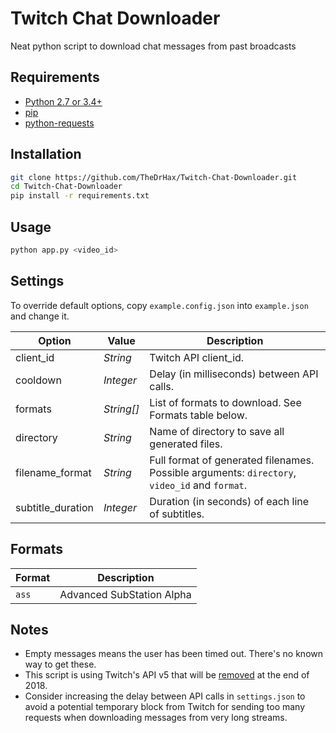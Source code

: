# Twitch Chat Downloader

Neat python script to download chat messages from past broadcasts

## Requirements

* [Python 2.7 or 3.4+](https://www.python.org/downloads/)
* [pip](https://pip.pypa.io/en/stable/installing/)
* [python-requests](http://docs.python-requests.org/en/master/user/install/)

## Installation

```bash
git clone https://github.com/TheDrHax/Twitch-Chat-Downloader.git
cd Twitch-Chat-Downloader
pip install -r requirements.txt
```

## Usage

```bash
python app.py <video_id>
```

## Settings

To override default options, copy `example.config.json` into `example.json` and change it.

| Option | Value | Description |
| ------ | ------ | ----------- |
| client_id | *String* | Twitch API client_id. |
| cooldown | *Integer* | Delay (in milliseconds) between API calls. |
| formats | *String[]* | List of formats to download. See Formats table below. |
| directory | *String* | Name of directory to save all generated files. |
| filename_format | *String* | Full format of generated filenames. Possible arguments: `directory`, `video_id` and `format`. |
| subtitle_duration | *Integer* | Duration (in seconds) of each line of subtitles. |

## Formats

| Format | Description |
| ------- | ----------- |
| `ass` | Advanced SubStation Alpha |

## Notes

- Empty messages means the user has been timed out. There's no known way to get these.
- This script is using Twitch's API v5 that will be [removed](https://dev.twitch.tv/docs/v5) at the end of 2018.
- Consider increasing the delay between API calls in `settings.json` to avoid a potential temporary block from Twitch for sending too many requests when downloading messages from very long streams.
